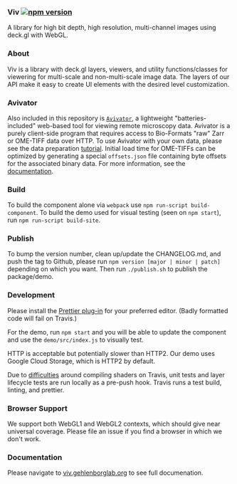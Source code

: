 ### Viv [![npm version](https://badge.fury.io/js/%40hms-dbmi%2Fviv.svg)](https://badge.fury.io/js/%40hms-dbmi%2Fviv)

A library for high bit depth, high resolution, multi-channel images using deck.gl
with WebGL.

### About

Viv is a library with deck.gl layers, viewers, and utility functions/classes for viewering for multi-scale and non-multi-scale image data.
The layers of our API make it easy to create UI elements with the desired level customization.

### Avivator

Also included in this repository is [`Avivator`](http://avivator.gehlenborglab.org), a lightweight "batteries-included" 
web-based tool for viewing remote microscopy data. Avivator is a purely client-side program that requires access to
Bio-Formats "raw" Zarr or OME-TIFF data over HTTP. To use Avivator with your own data, please see the data preparation 
[tutorial](tutorial/README.md). Initial load time for OME-TIFFs can be optimized by generating a special `offsets.json`
file containing byte offsets for the associated binary data. For more information, see the 
[documentation](http://viv.gehlenborglab.org/#ome-tiff-loading).

### Build

To build the component alone via `webpack` use `npm run-script build-component`.
To build the demo used for visual testing (seen on `npm start`), run
`npm run-script build-site`.

### Publish

To bump the version number, clean up/update the CHANGELOG.md, and push the tag to Github,
please run `npm version [major | minor | patch]` depending on which you want. Then run `./publish.sh` to publish the package/demo.

### Development

Please install the [Prettier plug-in](https://prettier.io/docs/en/editors.html)
for your preferred editor. (Badly formatted code will fail on Travis.)

For the demo, run `npm start` and you will be able to update the component and use the
`demo/src/index.js` to visually test.

HTTP is acceptable but potentially slower than HTTP2. Our demo uses Google Cloud Storage, which is HTTP2 by default.

Due to [difficulties](https://github.com/hms-dbmi/viv/issues/103) around compiling shaders on Travis, unit tests and layer lifecycle
tests are run locally as a pre-push hook. Travis runs a test build, linting, and prettier.

### Browser Support

We support both WebGL1 and WebGL2 contexts, which should give near universal coverage. Please file an issue if you find a browser in which we don't work.

### Documentation

Please navigate to [viv.gehlenborglab.org](http://viv.gehlenborglab.org) to see full documenation.
